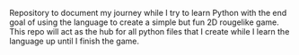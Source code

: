 Repository to document my journey while I try to learn Python with the end goal of using the language to create a simple but fun 2D rougelike game. This repo will act as the hub for all python files that I create while I learn the language up until I finish the game. 
